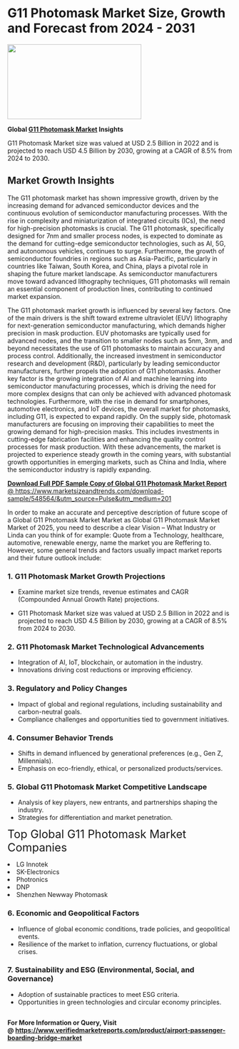 <H1>G11 Photomask Market Size, Growth and Forecast from 2024 - 2031</H1><img class="aligncenter size-medium wp-image-584254" src="https://thirdeyenews.in/wp-content/uploads/2024/09/Global-Market-Research-300x168.jpeg" alt="" width="300" height="168" /><p><strong>Global&nbsp;<a href="https://www.marketsizeandtrends.com/download-sample/548564/&amp;utm_source=Pulse&amp;utm_medium=201">G11 Photomask Market</a> Insights</strong></p><p>G11 Photomask Market size was valued at USD 2.5 Billion in 2022 and is projected to reach USD 4.5 Billion by 2030, growing at a CAGR of 8.5% from 2024 to 2030.</p><p><h2>Market Growth Insights</h2> <p>The G11 photomask market has shown impressive growth, driven by the increasing demand for advanced semiconductor devices and the continuous evolution of semiconductor manufacturing processes. With the rise in complexity and miniaturization of integrated circuits (ICs), the need for high-precision photomasks is crucial. The G11 photomask, specifically designed for 7nm and smaller process nodes, is expected to dominate as the demand for cutting-edge semiconductor technologies, such as AI, 5G, and autonomous vehicles, continues to surge. Furthermore, the growth of semiconductor foundries in regions such as Asia-Pacific, particularly in countries like Taiwan, South Korea, and China, plays a pivotal role in shaping the future market landscape. As semiconductor manufacturers move toward advanced lithography techniques, G11 photomasks will remain an essential component of production lines, contributing to continued market expansion.</p> <p><a href="#"></a></p> <p>The G11 photomask market growth is influenced by several key factors. One of the main drivers is the shift toward extreme ultraviolet (EUV) lithography for next-generation semiconductor manufacturing, which demands higher precision in mask production. EUV photomasks are typically used for advanced nodes, and the transition to smaller nodes such as 5nm, 3nm, and beyond necessitates the use of G11 photomasks to maintain accuracy and process control. Additionally, the increased investment in semiconductor research and development (R&D), particularly by leading semiconductor manufacturers, further propels the adoption of G11 photomasks. Another key factor is the growing integration of AI and machine learning into semiconductor manufacturing processes, which is driving the need for more complex designs that can only be achieved with advanced photomask technologies. Furthermore, with the rise in demand for smartphones, automotive electronics, and IoT devices, the overall market for photomasks, including G11, is expected to expand rapidly. On the supply side, photomask manufacturers are focusing on improving their capabilities to meet the growing demand for high-precision masks. This includes investments in cutting-edge fabrication facilities and enhancing the quality control processes for mask production. With these advancements, the market is projected to experience steady growth in the coming years, with substantial growth opportunities in emerging markets, such as China and India, where the semiconductor industry is rapidly expanding.</p> <p><a href="#"></p><p><span class=""><strong>Download Full PDF Sample Copy of Global G11 Photomask Market Report</strong> @ <a href="https://www.marketsizeandtrends.com/download-sample/548564/&amp;utm_source=Pulse&amp;utm_medium=201" target="_blank">https://www.marketsizeandtrends.com/download-sample/548564/&amp;utm_source=Pulse&amp;utm_medium=201</a></span></p><p>In order to make an accurate and perceptive description of future scope of a Global&nbsp;G11 Photomask Market Market as Global&nbsp;G11 Photomask Market Market of 2025, you need to describe a clear Vision &ndash; What Industry or Linda can you think of for example: Quote from a Technology, healthcare, automotive, renewable energy, name the market you are Reffering to. However, some general trends and factors usually impact market reports and their future outlook include:</p><h3>1.&nbsp;<strong>G11 Photomask Market Growth Projections</strong></h3><ul><li>Examine market size trends, revenue estimates and CAGR (Compounded Annual Growth Rate) projections.</li><li><p>G11 Photomask Market size was valued at USD 2.5 Billion in 2022 and is projected to reach USD 4.5 Billion by 2030, growing at a CAGR of 8.5% from 2024 to 2030.</p></li></ul><h3>2.&nbsp;<strong>G11 Photomask Market Technological Advancements</strong></h3><ul><li>Integration of AI, IoT, blockchain, or automation in the industry.</li><li>Innovations driving cost reductions or improving efficiency.</li></ul><h3>3.&nbsp;<strong>Regulatory and Policy Changes</strong></h3><ul><li>Impact of global and regional regulations, including sustainability and carbon-neutral goals.</li><li>Compliance challenges and opportunities tied to government initiatives.</li></ul><h3>4.&nbsp;<strong>Consumer Behavior Trends</strong></h3><ul><li>Shifts in demand influenced by generational preferences (e.g., Gen Z, Millennials).</li><li>Emphasis on eco-friendly, ethical, or personalized products/services.</li></ul><h3>5.&nbsp;<strong>Global G11 Photomask Market Competitive Landscape</strong></h3><ul><li>Analysis of key players, new entrants, and partnerships shaping the industry.</li><li>Strategies for differentiation and market penetration.</li></ul><p data-pm-slice="1 1 []"><span style="color: inherit; font-family: inherit; font-size: 25px;">Top Global G11 Photomask Market Companies</span></p><div class="" data-test-id=""><p><li>LG Innotek</li><li> SK-Electronics</li><li> Photronics</li><li> DNP</li><li> Shenzhen Newway Photomask</li></p></div><h3>6.&nbsp;<strong>Economic and Geopolitical Factors</strong></h3><ul><li>Influence of global economic conditions, trade policies, and geopolitical events.</li><li>Resilience of the market to inflation, currency fluctuations, or global crises.</li></ul><h3>7.&nbsp;<strong>Sustainability and ESG (Environmental, Social, and Governance)</strong></h3><ul><li>Adoption of sustainable practices to meet ESG criteria.</li><li>Opportunities in green technologies and circular economy principles.</li></ul><h2><strong style="font-size: 14px;">For More Information or Query, Visit @&nbsp;</strong><a style="background-color: #ffffff; font-size: 14px;" href="https://www.marketsizeandtrends.com/report/g11-photomask-market/" target="_blank">https://www.verifiedmarketreports.com/product/airport-passenger-boarding-bridge-market</a></h2>
